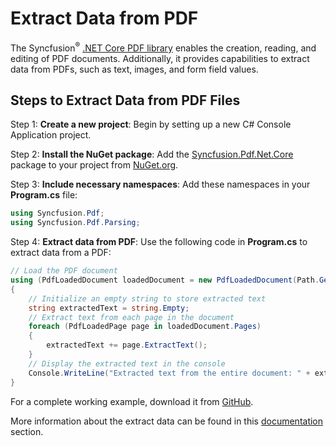 # Extract Data from PDF

The Syncfusion<sup>&reg;</sup> [.NET Core PDF library](https://www.syncfusion.com/document-processing/pdf-framework/net-core/pdf-library) enables the creation, reading, and editing of PDF documents. Additionally, it provides capabilities to extract data from PDFs, such as text, images, and form field values.

## Steps to Extract Data from PDF Files

Step 1: **Create a new project**: Begin by setting up a new C# Console Application project.

Step 2: **Install the NuGet package**: Add the [Syncfusion.Pdf.Net.Core](https://www.nuget.org/packages/Syncfusion.Pdf.Net.Core/) package to your project from [NuGet.org](https://www.nuget.org/).

Step 3: **Include necessary namespaces**: Add these namespaces in your **Program.cs** file:

```csharp
using Syncfusion.Pdf;
using Syncfusion.Pdf.Parsing;
```

Step 4: **Extract data from PDF**: Use the following code in **Program.cs** to extract data from a PDF:

```csharp
// Load the PDF document
using (PdfLoadedDocument loadedDocument = new PdfLoadedDocument(Path.GetFullPath(@"Data/Input.pdf")))
{
    // Initialize an empty string to store extracted text
    string extractedText = string.Empty;
    // Extract text from each page in the document
    foreach (PdfLoadedPage page in loadedDocument.Pages)
    {
        extractedText += page.ExtractText();
    }
    // Display the extracted text in the console
    Console.WriteLine("Extracted text from the entire document: " + extractedText);
}
```

For a complete working example, download it from [GitHub](https://github.com/SyncfusionExamples/PDF-Examples/tree/master/Text%20Extraction/Extract-text-from-the-entire-PDF-document/).

More information about the extract data can be found in this [documentation](https://help.syncfusion.com/document-processing/pdf/pdf-library/net/working-with-text-extraction) section.